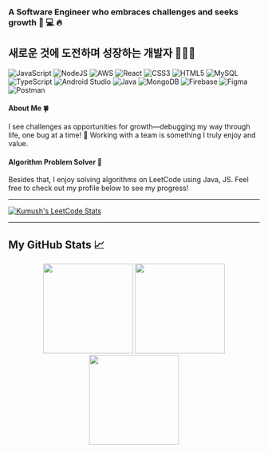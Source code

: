 ### A Software Engineer who embraces challenges and seeks growth 🚀 💻 🔥
## 새로운 것에 도전하며 성장하는 개발자 👩🏻‍💻
 

![JavaScript](https://img.shields.io/badge/javascript-%23323330.svg?style=for-the-badge&logo=javascript&logoColor=%23F7DF1E) ![NodeJS](https://img.shields.io/badge/node.js-6DA55F?style=for-the-badge&logo=node.js&logoColor=white) ![AWS](https://img.shields.io/badge/AWS-%23FF9900.svg?style=for-the-badge&logo=amazonwebservices&logoColor=white) ![React](https://img.shields.io/badge/react-%2320232a.svg?style=for-the-badge&logo=react&logoColor=%2361DAFB)  ![CSS3](https://img.shields.io/badge/css3-%231572B6.svg?style=for-the-badge&logo=css3&logoColor=white) ![HTML5](https://img.shields.io/badge/html5-%23E34F26.svg?style=for-the-badge&logo=html5&logoColor=white) ![MySQL](https://img.shields.io/badge/mysql-%2300f.svg?style=for-the-badge&logo=mysql&logoColor=white)  ![TypeScript](https://img.shields.io/badge/typescript-%23007ACC.svg?style=for-the-badge&logo=typescript&logoColor=white) ![Android Studio](https://img.shields.io/badge/Android%20Studio-3DDC84.svg?style=for-the-badge&logo=android-studio&logoColor=white) ![Java](https://img.shields.io/badge/java-%23ED8B00.svg?style=for-the-badge&logo=openjdk&logoColor=white)  ![MongoDB](https://img.shields.io/badge/MongoDB-%234ea94b.svg?style=for-the-badge&logo=mongodb&logoColor=white) ![Firebase](https://img.shields.io/badge/firebase-%23039BE5.svg?style=for-the-badge&logo=firebase)  ![Figma](https://img.shields.io/badge/figma-%2320232a.svg?style=for-the-badge&logo=figma&logoColor=white) ![Postman](https://img.shields.io/badge/postman-%23F24E1E.svg?style=for-the-badge&logo=postman&logoColor=white) 

#### About Me 🍀
I see challenges as opportunities for growth—debugging my way through life, one bug at a time! 🚀  Working with a team is something I truly enjoy and value.

 
#### Algorithm Problem Solver 🧠
Besides that, I enjoy solving algorithms on LeetCode using Java, JS. Feel free to check out my profile below to see my progress!

_ _ _ _
  
[![Kumush's LeetCode Stats](https://leetcode-stats.vercel.app/api?username=Kumush&theme=Dark)](https://leetcode.com/Kumush/)

_ _ _ _

## My GitHub Stats 📈
<p align="center">
  <img src="https://github-readme-stats-mu-ivory-55.vercel.app/api?username=Kumushai9919&show_icons=true&theme=tokyonight" height="180" />
  <img src="https://github-readme-streak-stats.herokuapp.com/?user=Kumushai9919&theme=tokyonight" height="180" />
  <img src="https://github-readme-stats-mu-ivory-55.vercel.app/api/top-langs/?username=Kumushai9919&layout=compact&theme=tokyonight" height="180" />
</p>
<!--
**Kumushai9919/Kumushai9919** is a ✨ _special_ ✨ repository because its `README.md` (this file) appears on your GitHub profile.


Here are some ideas to get you started:

- 🔭 I’m currently working on ...
- 🌱 I’m currently learning ...
- 👯 I’m looking to collaborate on ...
- 🤔 I’m looking for help with ...
- 💬 Ask me about ...
- 📫 How to reach me: ...
- 😄 Pronouns: ...
- ⚡ Fun fact: ...
-->
